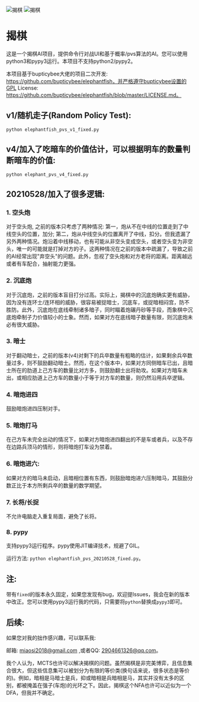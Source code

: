 ![揭棋](https://img.shields.io/badge/Jieqi-python3-brightgreen)
![揭棋](https://img.shields.io/badge/Jieqi-pypy3-blue)

# 揭棋

这是一个揭棋AI项目，提供命令行对战UI和基于概率/pvs算法的AI。您可以使用python3和pypy3运行。本项目不支持python2/pypy2。

本项目基于bupticybee大佬的项目二次开发: https://github.com/bupticybee/elephantfish，并严格遵守bupticybee设置的GPL License: https://github.com/bupticybee/elephantfish/blob/master/LICENSE.md。

## v1/随机走子(Random Policy Test): 
`python elephantfish_pvs_v1_fixed.py`

## v4/加入了吃暗车的价值估计，可以根据明车的数量判断暗车的价值: 

`python elephant_pvs_v4_fixed.py`

## 20210528/加入了很多逻辑:

### 1. 空头炮

对于空头炮, 之前的版本只考虑了两种情况: 第一，炮从不在中线的位置走到了中线空头的位置，加分; 第二，炮从中线空头的位置离开了中线，扣分。但我遗漏了另外两种情况。炮沿着中线移动，也有可能从非空头变成空头，或者空头变为非空头，唯一的可能就是打掉对方的子。这两种情况在之前的版本中疏漏了，导致之前的AI经常出现"弃空头"的问题。此外，忽视了空头炮和对方老将的距离。距离越远或者有车配合，抽射能力更强。

### 2. 沉底炮

对于沉底炮，之前的版本盲目打分过高。实际上，揭棋中的沉底炮确实更有威胁，因为没有连环士/连环相的威胁，很容易被捉暗士，沉底车，或捉暗相闷宫，防不胜防。此外，沉底炮在底线牵制诸多暗子，同时瞄着炮碾丹砂等手段，而象棋中沉底炮牵制子力价值较小的士象。然而，如果对方在底线暗子数量有限，则沉底炮未必有很大威胁。

### 3. 暗士

对于翻动暗士，之前的版本(v4)对剩下的兵卒数量有粗略的估计，如果剩余兵卒数量过多，则不鼓励翻动暗士。然而，在这个版本中，如果对方同侧暗车已出，且暗士所在的肋道上己方车的数量比对方多，则鼓励翻士出将助攻。如果对方暗车未出，或相应肋道上己方车的数量小于等于对方车的数量，则仍然沿用兵卒逻辑。

### 4. 暗炮进四

鼓励暗炮进四压制对手。

### 5. 暗炮打马

在己方车未完全出动的情况下，如果对方暗炮进四翻出的不是车或者兵，以及不存在边路兵顶马的情形，则将暗炮打车设为禁着。

### 6. 暗炮进六:

如果对方的暗马未启动，且暗相位置有东西，则鼓励暗炮进六压制暗马，其鼓励分数正比于本方所剩兵卒的数量的数学期望。

### 7. 长将/长捉

不允许电脑走入重复局面，避免了长将。

### 8. pypy

支持pypy3运行程序。pypy使用JIT编译技术，规避了GIL。

运行方法: `python elephantfish_pvs_20210528_fixed.py`。

## 注:
带有`fixed`的版本永久固定，如果您发现有bug，欢迎提Issues，我会在新的版本中改正。您可以使用pypy3运行我的代码，只需要将`python`替换成`pypy3`即可。

## 后续:
如果您对我的拙作感兴趣，可以联系我:

邮箱: miaosi2018@gmail.com
,或者QQ:
2904661326@qq.com。

我个人认为，MCTS也许可以解决揭棋的问题。虽然揭棋是非完美博弈，且信息集合很大，但这些信息集可以被划分为有限的等价类(换句话来说，很多状态是等价的)。例如，暗相是马暗士是兵，抑或暗相是兵暗相是马，其实并没有太多的区别，都被掩盖在强子(车炮)的光环之下。因此，揭棋这个NFA也许可以近似为一个DFA，但我并不确定。
